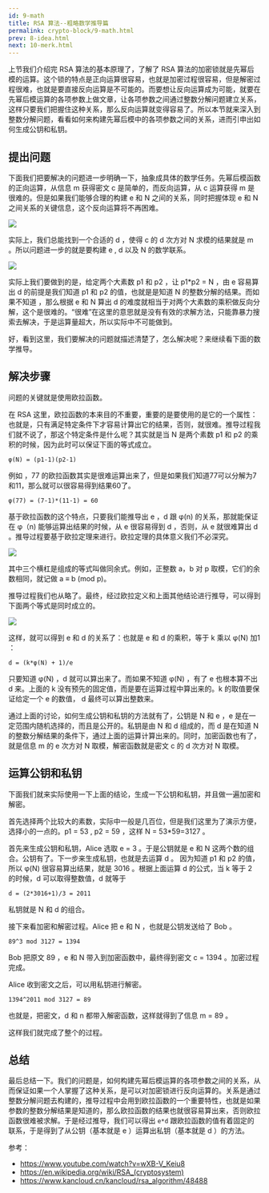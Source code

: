 ```yaml
---
id: 9-math
title: RSA 算法--粗略数学推导篇
permalink: crypto-block/9-math.html
prev: 8-idea.html
next: 10-merk.html
---
```


上节我们介绍完 RSA 算法的基本原理了，了解了 RSA 算法的加密锁就是先幂后模的运算。这个锁的特点是正向运算很容易，也就是加密过程很容易，但是解密过程很难，也就是要直接反向运算是不可能的。而要想让反向运算成为可能，就要在先幂后模运算的各项参数上做文章，让各项参数之间通过整数分解问题建立关系，这样只要我们把握住这种关系，那么反向运算就变得容易了。所以本节就来深入到整数分解问题，看看如何来构建先幂后模中的各项参数之间的关系，进而引申出如何生成公钥和私钥。 

## 提出问题 

下面我们把要解决的问题进一步明确一下，抽象成具体的数学任务。先幂后模函数的正向运算，从信息 m 获得密文 c 是简单的，而反向运算，从 c 运算获得 m 是很难的。但是如果我们能够合理的构建 e 和 N 之间的关系，同时把握体现 e 和 N 之间关系的关键信息，这个反向运算将不再困难。

![](https://img.haoqicat.com/2018100402.jpg)

实际上，我们总能找到一个合适的 d ，使得 c 的 d 次方对 N 求模的结果就是 m 。所以问题进一步的就是要构建 e , d 以及  N 的数学联系。

![](https://img.haoqicat.com/2018100403.jpg)


实际上我们要做到的是，给定两个大素数 p1 和 p2 ，让  p1*p2 = N ，由 e 容易算出 d 的前提是我们知道 p1 和 p2 的值，也就是是知道 N 的整数分解的结果。而如果不知道 ，那么根据 e 和 N 算出 d 的难度就相当于对两个大素数的乘积做反向分解，这个是很难的。“很难”在这里的意思就是没有有效的求解方法，只能靠暴力搜索去解决，于是运算量超大，所以实际中不可能做到。

好，看到这里，我们要解决的问题就描述清楚了，怎么解决呢？来继续看下面的数学推导。

## 解决步骤

问题的关键就是使用欧拉函数。

在 RSA 这里，欧拉函数的本来目的不重要，重要的是要使用的是它的一个属性：也就是，只有满足特定条件下才容易计算出它的结果，否则，就很难。推导过程我们就不说了，那这个特定条件是什么呢？其实就是当 N 是两个素数 p1 和 p2 的乘积的时候，因为此时可以保证下面的等式成立。

```
φ(N) = (p1-1)(p2-1)
```

例如 ，77 的欧拉函数其实是很难运算出来了，但是如果我们知道77可以分解为7和11，那么就可以很容易得到结果60了。

```
φ(77) = (7-1)*(11-1) = 60
```

基于欧拉函数的这个特点，只要我们能推导出  e ，d 跟 φ(n) 的关系，那就能保证在 φ（n) 能够运算出结果的时候，从 e 很容易得到 d ，否则，从 e 就很难算出 d 。推导过程要基于欧拉定理来进行。欧拉定理的具体意义我们不必深究。

![](https://img.haoqicat.com/2018100601.jpg)

其中三个横杠是组成的等式叫做同余式。例如，正整数 a，b 对 p 取模，它们的余数相同，就记做 a ≡ b (mod p)。

推导过程我们也从略了。最终，经过欧拉定义和上面其他结论进行推导，可以得到下面两个等式是同时成立的。

![](https://img.haoqicat.com/2018100602.jpg)


这样，就可以得到 e 和 d 的关系了：也就是 e 和 d 的乘积，等于 k 乘以 φ(N) 加1 ：

```
d = (k*φ(N) + 1)/e
```

只要知道 φ(N) ，d 就可以算出来了。而如果不知道 φ(N) ，有了 e 也根本算不出 d 来。上面的 k 没有预先的固定值，而是要在运算过程中算出来的。k 的取值要保证给定一个 e 的数值， d 最终可以算出整数来。

通过上面的讨论，如何生成公钥和私钥的方法就有了，公钥是 N 和 e ，e 是在一定范围内随机选择的，而且是公开的。私钥是由 N 和 d 组成的，而 d 是在知道 N 的整数分解结果的条件下，通过上面的运算计算出来的。同时，加密函数也有了，就是信息 m 的 e 次方对 N 取模，解密函数就是密文 c 的 d 次方对 N 取模。


## 运算公钥和私钥

下面我们就来实际使用一下上面的结论，生成一下公钥和私钥，并且做一遍加密和解密。

首先选择两个比较大的素数，实际中一般是几百位，但是我们这里为了演示方便，选择小的一点的。p1 = 53 , p2 = 59 ，这样 N = 53*59=3127 。

首先来生成公钥和私钥，Alice 选取 e = 3 。于是公钥就是 e 和 N 这两个数的组合。公钥有了。下一步来生成私钥，也就是去运算 d  。 因为知道 p1 和 p2 的值，所以 φ(N) 很容易算出结果，就是 3016 。根据上面运算 d 的公式，当 k 等于 2 的时候，d 可以取得整数值，d 就等于 

```
d = (2*3016+1)/3 = 2011
```

私钥就是 N 和 d 的组合。

接下来看加密和解密过程。Alice 把 e 和 N ，也就是公钥发送给了 Bob 。

```
89^3 mod 3127 = 1394
```

Bob 把原文 89 ，e 和 N 带入到加密函数中，最终得到密文 c = 1394 。加密过程完成。

Alice 收到密文之后，可以用私钥进行解密。

```
1394^2011 mod 3127 = 89
```

也就是，把密文，d 和 n 都带入解密函数，这样就得到了信息 m = 89 。

这样我们就完成了整个的过程。

## 总结

最后总结一下。我们的问题是，如何构建先幂后模运算的各项参数之间的关系，从而保证如果一个人掌握了这种关系，是可以对加密锁进行反向运算的。关系是通过整数分解问题去构建的，推导过程中会用到欧拉函数的一个重要特性，也就是如果参数的整数分解结果是知道的，那么欧拉函数的结果也就很容易算出来，否则欧拉函数很难被求解。于是经过推导，我们可以得出 `e*d` 跟欧拉函数的值有着固定的联系，于是得到了从公钥（基本就是 e ）运算出私钥（基本就是 d ）的方法。

参考：

- https://www.youtube.com/watch?v=wXB-V_Keiu8
- https://en.wikipedia.org/wiki/RSA_(cryptosystem)
- https://www.kancloud.cn/kancloud/rsa_algorithm/48488
